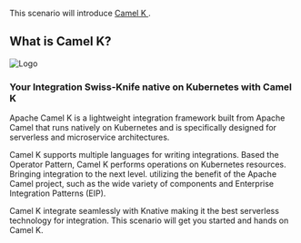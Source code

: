 
This scenario will introduce [Camel K ](https://camel.apache.org/camel-k/latest/index.html).

## What is Camel K?


![Logo](https://www.nicolaferraro.me/images/post-logo-apache-camel-d.png)


### Your Integration Swiss-Knife native on Kubernetes with Camel K

Apache Camel K is a lightweight integration framework built from Apache Camel that runs natively on Kubernetes and is specifically designed for serverless and microservice architectures.

Camel K supports multiple languages for writing integrations. Based the Operator Pattern, Camel K performs operations on Kubernetes resources. Bringing integration to the next level. utilizing the benefit of the Apache Camel project, such as the wide variety of components and Enterprise Integration Patterns (EIP).

Camel K integrate seamlessly with Knative making it the best serverless technology for integration. This scenario will get you started and hands on Camel K.
